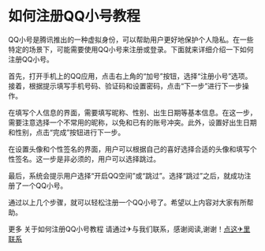 # 如何注册QQ小号教程

QQ小号是腾讯推出的一种虚拟身份，可以帮助用户更好地保护个人隐私。在一些特定的场景下，可能需要使用QQ小号来注册或登录。下面就来详细介绍一下如何注册QQ小号。

首先，打开手机上的QQ应用，点击右上角的“加号”按钮，选择“注册小号”选项。接着，根据提示填写手机号码、验证码和设置密码，点击“下一步”进行下一步操作。

在填写个人信息的界面，需要填写昵称、性别、出生日期等基本信息。在这一步，需要注意选择一个不常用的昵称，以免和已有的账号冲突。此外，设置好出生日期和性别，点击“完成”按钮进行下一步。

在设置头像和个性签名的界面，用户可以根据自己的喜好选择合适的头像和填写个性签名。这一步是非必须的，用户可以选择跳过。

最后，系统会提示用户选择“开启QQ空间”或“跳过”。选择“跳过”之后，就成功注册了一个QQ小号。

通过以上几个步骤，就可以轻松注册一个QQ小号了。希望以上内容对大家有所帮助。

更多 关于如何注册QQ小号教程 请通过✈与我们联系，感谢阅读,谢谢！[点这✈里联系](https://sms.k02.cc)